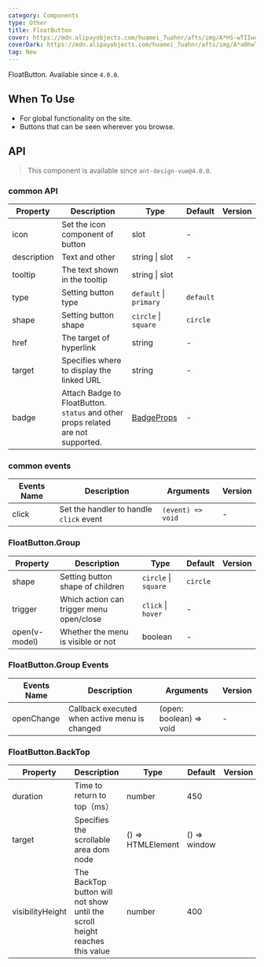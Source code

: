 ```yaml
---
category: Components
type: Other
title: FloatButton
cover: https://mdn.alipayobjects.com/huamei_7uahnr/afts/img/A*HS-wTIIwu0kAAAAAAAAAAAAADrJ8AQ/original
coverDark: https://mdn.alipayobjects.com/huamei_7uahnr/afts/img/A*a0hwTY_rOSUAAAAAAAAAAAAADrJ8AQ/original
tag: New
---
```


FloatButton. Available since `4.0.0`.

## When To Use

- For global functionality on the site.
- Buttons that can be seen wherever you browse.

## API

> This component is available since `ant-design-vue@4.0.0`.

### common API

| Property | Description | Type | Default | Version |
| --- | --- | --- | --- | --- |
| icon | Set the icon component of button | slot | - |  |
| description | Text and other | string \| slot | - |  |
| tooltip | The text shown in the tooltip | string \| slot |  |  |
| type | Setting button type | `default` \| `primary` | `default` |  |
| shape | Setting button shape | `circle` \| `square` | `circle` |  |
| href | The target of hyperlink | string | - |  |
| target | Specifies where to display the linked URL | string | - |  |
| badge | Attach Badge to FloatButton. `status` and other props related are not supported. | [BadgeProps](/components/badge#api) | - |  |

### common events

| Events Name | Description                             | Arguments         | Version |
| ----------- | --------------------------------------- | ----------------- | ------- |
| click       | Set the handler to handle `click` event | `(event) => void` | -       |

### FloatButton.Group

| Property | Description | Type | Default | Version |
| --- | --- | --- | --- | --- |
| shape | Setting button shape of children | `circle` \| `square` | `circle` |  |
| trigger | Which action can trigger menu open/close | `click` \| `hover` | - |  |
| open(v-model) | Whether the menu is visible or not | boolean | - |  |

### FloatButton.Group Events

| Events Name | Description                                   | Arguments               | Version |
| ----------- | --------------------------------------------- | ----------------------- | ------- |
| openChange  | Callback executed when active menu is changed | (open: boolean) => void | -       |

### FloatButton.BackTop

| Property | Description | Type | Default | Version |
| --- | --- | --- | --- | --- |
| duration | Time to return to top（ms） | number | 450 |  |
| target | Specifies the scrollable area dom node | () => HTMLElement | () => window |  |
| visibilityHeight | The BackTop button will not show until the scroll height reaches this value | number | 400 |  |
